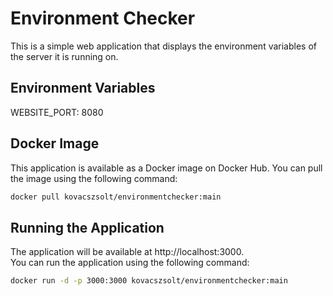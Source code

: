 # Environment Checker
This is a simple web application that displays the environment variables of the server it is running on.

## Environment Variables
WEBSITE_PORT: 8080

## Docker Image
This application is available as a Docker image on Docker Hub. You can pull the image using the following command:
```bash
docker pull kovacszsolt/environmentchecker:main
```
## Running the Application
The application will be available at http://localhost:3000.  
You can run the application using the following command:
```bash
docker run -d -p 3000:3000 kovacszsolt/environmentchecker:main
```

